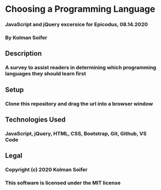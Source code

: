 # Choosing a Programming Language  #

### JavaScript and jQuery excersice for Epicodus, 08.14.2020 ###


### By Kolman Soifer ###

## Description ##

### A survey to assist readers in determining which programming languages they should learn first ###


## Setup ##

### Clone this repository and drag the url into a browser window ###


## Technologies Used ##

### JavaScript, jQuery, HTML, CSS, Bootstrap, Git, Github, VS Code ###


## Legal ##

### Copyright (c) 2020 Kolman Soifer
### This software is licensed under the MIT license ###